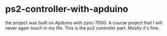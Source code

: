 # ps2-controller-with-apduino
the project was built on Apduino with zync-7000.
A course project that I will never again touch in my life. This is the ps2 controller part. Mostly it's fine.
